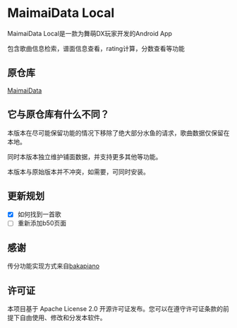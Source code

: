 # MaimaiData Local

MaimaiData Local是一款为舞萌DX玩家开发的Android App

包含歌曲信息检索，谱面信息查看，rating计算，分数查看等功能

## 原仓库

[MaimaiData](https://github.com/PaperPig/MaimaiData)

## 它与原仓库有什么不同？

本版本在尽可能保留功能的情况下移除了绝大部分水鱼的请求，歌曲数据仅保留在本地。

同时本版本独立维护铺面数据，并支持更多其他等功能。

本版本与原始版本并不冲突，如需要，可同时安装。

## 更新规划

- [x] 如何找到一首歌
- [ ] 重新添加b50页面

## 感谢

传分功能实现方式来自[bakapiano](https://github.com/bakapiano/maimaidx-prober-updater-android)

## 许可证
本项目基于 Apache License 2.0 开源许可证发布。您可以在遵守许可证条款的前提下自由使用、修改和分发本软件。
